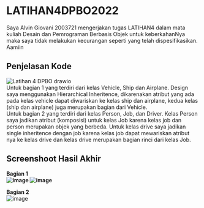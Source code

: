 # LATIHAN4DPBO2022
Saya Alvin Giovani 2003721 mengerjakan tugas LATIHAN4 dalam mata kuliah Desain dan Pemrograman Berbasis Objek untuk keberkahanNya maka saya tidak melakukan kecurangan seperti yang telah dispesifikasikan. Aamiin<br>

## Penjelasan Kode
![Latihan 4 DPBO drawio](https://user-images.githubusercontent.com/99602640/156897084-c67f2d05-3dab-442c-a174-c6445cd5261b.png) <br>
Untuk bagian 1 yang terdiri dari kelas Vehicle, Ship dan Airplane. Design saya menggunakan Hierarchical Inheritence, dikarenakan atribut yang ada pada kelas vehicle dapat diwariskan ke kelas ship dan airplane, kedua kelas (ship dan airplane) juga merupakan bagian dari Vehicle. <br>
Untuk bagian 2 yang terdiri dari kelas Person, Job, dan Driver. Kelas Person saya jadikan atribut (komposisi) untuk kelas Job karena kelas job dan person merupakan objek yang berbeda. Untuk kelas drive saya jadikan single inheritence dengan job karena kelas job dapat mewariskan atribut nya ke kelas drive dan kelas drive merupakan bagian rinci dari kelas Job. <br> 

## Screenshoot Hasil Akhir<br>

<b>Bagian 1<br>
![image](https://user-images.githubusercontent.com/99602640/156894541-cf6fd862-2315-4f42-902d-47ce90d236f6.png)
![image](https://user-images.githubusercontent.com/99602640/156894546-d0f1ce6f-0229-4878-af7b-0f3f5b145e8d.png)

Bagian 2</b><br>
![image](https://user-images.githubusercontent.com/99602640/156896795-4ce05197-45c5-491f-9435-00fab683f7da.png)


<br>
